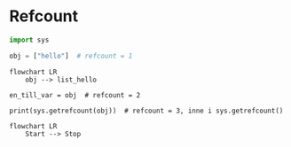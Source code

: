 # Refcount

```python
import sys

obj = ["hello"]  # refcount = 1
```

```mermaid
flowchart LR
    obj --> list_hello
```

```
en_till_var = obj  # refcount = 2

print(sys.getrefcount(obj))  # refcount = 3, inne i sys.getrefcount()
```

```mermaid
flowchart LR
    Start --> Stop
```
